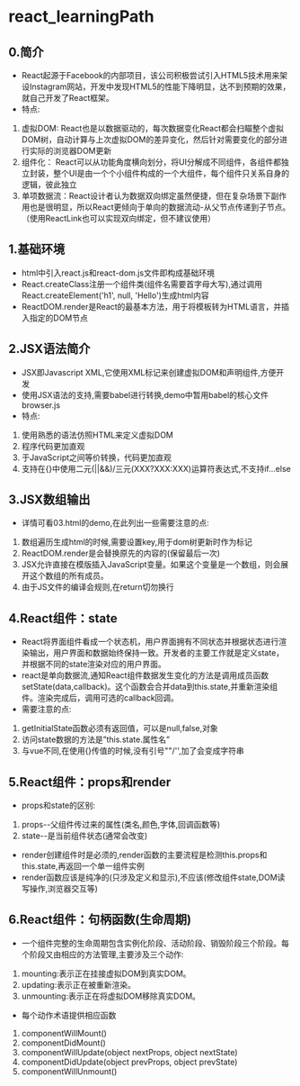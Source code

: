 # react_learningPath

## 0.简介

* React起源于Facebook的内部项目，该公司积极尝试引入HTML5技术用来架设Instagram网站，开发中发现HTML5的性能下降明显，达不到预期的效果，就自己开发了React框架。
* 特点:
1. 虚拟DOM: React也是以数据驱动的，每次数据变化React都会扫瞄整个虚拟DOM树，自动计算与上次虚拟DOM的差异变化，然后针对需要变化的部分进行实际的浏览器DOM更新
2. 组件化： React可以从功能角度横向划分，将UI分解成不同组件，各组件都独立封装，整个UI是由一个个小组件构成的一个大组件，每个组件只关系自身的逻辑，彼此独立
3. 单项数据流：React设计者认为数据双向绑定虽然便捷，但在复杂场景下副作用也是很明显，所以React更倾向于单向的数据流动-从父节点传递到子节点。（使用ReactLink也可以实现双向绑定，但不建议使用）

## 1.基础环境

* html中引入react.js和react-dom.js文件即构成基础环境
* React.createClass注册一个组件类(组件名需要首字母大写),通过调用React.createElement('h1', null, 'Hello')生成html内容
* ReactDOM.render是React的最基本方法，用于将模板转为HTML语言，并插入指定的DOM节点

## 2.JSX语法简介

* JSX即Javascript XML,它使用XML标记来创建虚拟DOM和声明组件,方便开发
* 使用JSX语法的支持,需要babel进行转换,demo中暂用babel的核心文件browser.js
* 特点:
1. 使用熟悉的语法仿照HTML来定义虚拟DOM
2. 程序代码更加直观
3. 于JavaScript之间等价转换，代码更加直观
4. 支持在{}中使用二元(||&&)/三元(XXX?XXX:XXX)运算符表达式,不支持if...else

## 3.JSX数组输出

* 详情可看03.html的demo,在此列出一些需要注意的点:
1. 数组遍历生成html的时候,需要设置key,用于dom树更新时作为标记
2. ReactDOM.render是会替换原先的内容的(保留最后一次)
3. JSX允许直接在模版插入JavaScript变量。如果这个变量是一个数组，则会展开这个数组的所有成员。
4. 由于JS文件的编译会规则,在return切勿换行

## 4.React组件：state

* React将界面组件看成一个状态机，用户界面拥有不同状态并根据状态进行渲染输出，用户界面和数据始终保持一致。开发者的主要工作就是定义state，并根据不同的state渲染对应的用户界面。
* react是单向数据流,通知React组件数据发生变化的方法是调用成员函数setState(data,callback)。这个函数会合并data到this.state,并重新渲染组件。渲染完成后，调用可选的callback回调。
* 需要注意的点:
1. getInitialState函数必须有返回值，可以是null,false,对象
2. 访问state数据的方法是”this.state.属性名”
3. 与vue不同,在使用{}传值的时候,没有引号""/'',加了会变成字符串

## 5.React组件：props和render

* props和state的区别:
1. props--父组件传过来的属性(类名,颜色,字体,回调函数等)
2. state--是当前组件状态(通常会改变)
* render创建组件时是必须的,render函数的主要流程是检测this.props和this.state,再返回一个单一组件实例
* render函数应该是纯净的(只涉及定义和显示),不应该(修改组件state,DOM读写操作,浏览器交互等)

## 6.React组件：句柄函数(生命周期)

* 一个组件完整的生命周期包含实例化阶段、活动阶段、销毁阶段三个阶段。每个阶段又由相应的方法管理,主要涉及三个动作:
1. mounting:表示正在挂接虚拟DOM到真实DOM。
2. updating:表示正在被重新渲染。
3. unmounting:表示正在将虚拟DOM移除真实DOM。
* 每个动作术语提供相应函数
1. componentWillMount()
2. componentDidMount()
3. componentWillUpdate(object nextProps, object nextState)
4. componentDidUpdate(object prevProps, object prevState)
5. componentWillUnmount()